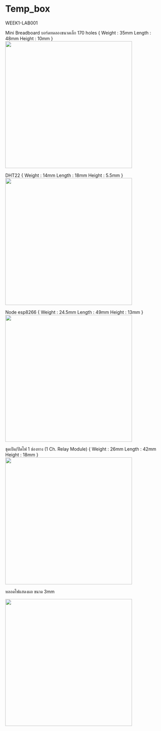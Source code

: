 # Temp_box
WEEK1-LAB001

Mini Breadboard บอร์ดทดลองขนาดเล็ก 170 holes 
{
    Weight : 35mm
    Length : 48mm 
    Height : 10mm
}
<img src="ref/Breadboard.png" width="400">




DHT22 
{
    Weight : 14mm
    Length : 18mm 
    Height : 5.5mm
}
<img src="ref/dht22.png" width="400">





Node esp8266 
{
    Weight : 24.5mm
    Length : 49mm 
    Height : 13mm
}
<img src="ref/Nodeesp8266 .png" width="400">






ชุดเปิด/ปิดไฟ 1 ช่องทาง (1 Ch. Relay Module) 
{
    Weight : 26mm
    Length : 42mm 
    Height : 18mm
}
<img src="ref/Delay 1ch..png" width="400">




หลอดไฟแสดงผล ขนาด 3mm

<img src="ref/LED-3mm-Red.png" width="400">









